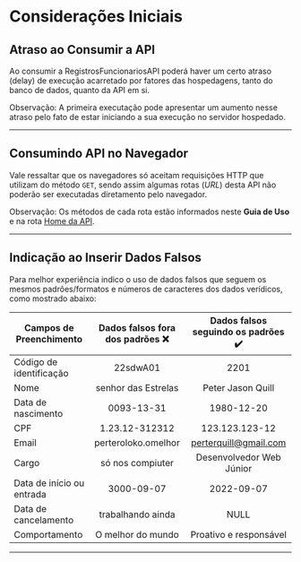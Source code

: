 # Considerações Iniciais

## Atraso ao Consumir a API

Ao consumir a RegistrosFuncionariosAPI poderá haver um certo atraso (delay) de execução acarretado por fatores das hospedagens, tanto do banco de dados, quanto da API em si.

Observação: A primeira executação pode apresentar um aumento nesse atraso pelo fato de estar iniciando a sua execução no servidor hospedado.

---

## Consumindo API no Navegador

Vale ressaltar que os navegadores só aceitam requisições HTTP que utilizam do método `GET`, sendo assim algumas rotas (_URL_) desta API não poderão ser executadas diretamento pelo navegador.

Observação: Os métodos de cada rota estão informados neste **Guia de Uso** e na rota [Home da API](https://registros-funcionarios-api.herokuapp.com).

---

## Indicação ao Inserir Dados Falsos

Para melhor experiência indico o uso de dados falsos que seguem os mesmos padrões/formatos e números de caracteres dos dados verídicos, como mostrado abaixo:

Campos de Preenchimento   | Dados falsos fora dos padrões ❌ | Dados falsos seguindo os padrões ✔️
---------                 | :------:                         | :------:
Código de identificação   | 22sdwA01                         | 2201
Nome                      | senhor das Estrelas              | Peter Jason Quill
Data de nascimento        | 0093-13-31                       | 1980-12-20
CPF                       | 1.23.12-312312                   | 123.123.123-12
Email                     | perteroloko.omelhor              | perterquill@gmail.com
Cargo                     | só nos compiuter                 | Desenvolvedor Web Júnior 
Data de início ou entrada | 3000-09-07                       | 2022-09-07
Data de cancelamento      | trabalhando ainda                | NULL
Comportamento             | O melhor do mundo                | Proativo e responsável

---